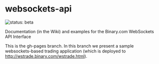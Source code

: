 # websockets-api 

![status: beta](http://wstrade.binary.com/img/status-beta.svg)

Documentation (in the Wiki) and examples for the Binary.com WebSockets API Interface

This is the gh-pages branch.  In this branch we present a sample websockets-based trading application (which is deployed to http://wstrade.binary.com/wstrade.html).
